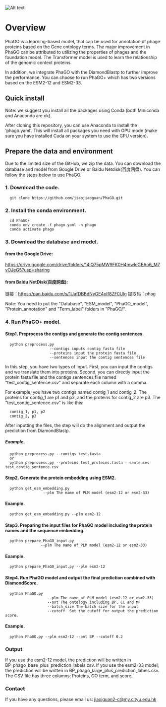 ![Alt text]("./phago.png")

# Overview

PhaGO is a learning-based model, that can be used for annotation of phage proteins based on the Gene ontology terms. The major improvement in PhaGO can be attributed to utilizing the properties of phages and the foundation model. The Transformer model is used to learn the relationship of the genomic context proteins.

In addition, we integrate PhaGO with the DiamondBlastp to further improve the performance. You can choose to run PhaGO+ which has two versions based on the ESM2-12 and ESM2-33.

## Quick install
Note: we suggest you install all the packages using Conda (both Miniconda and Anaconda are ok).

After cloning this repository, you can use Anaconda to install the ‘phago.yaml’. This will install all packages you need with GPU mode (make sure you have installed Cuda on your system to use the GPU version).


## Prepare the data and environment
Due to the limited size of the GitHub, we zip the data. You can download the database and model from Google Drive or Baidu Netdisk(百度网盘). You can follow the steps below to use PhaGO.

### 1. Download the code.
      git clone https://github.com/jiaojiaoguan/PhaGO.git
   
### 2. Install the conda environment.

      cd PhaGO/
      conda env create -f phago.yaml -n phago
      conda activate phago
   
### 3. Download the database and model.
  #### from the Google Drive:
  https://drive.google.com/drive/folders/14IQ75pMW9FK0H4mwleGEAo6_M7vOJeG5?usp=sharing
  
  #### from Baidu NetDisk(百度网盘):
  链接：https://pan.baidu.com/s/1UafDBBdNyGE4oIf8ZF0Ulg 
  提取码：phag
  
  Note: You need to put the "Database", "ESM_model", "PhaGO_model", "Protein_annotation" and "Term_label" folders in "PhaGO/".
  
### 4. Run PhaGO+ model.

#### Step1. Preprocess the contigs and generate the contig sentences.

      python preprocess.py 
                        --contigs inputs contig fasta file
                        --proteins input the protein fasta file
                        --sentences input the contig sentences file
                     
In this step, you have two types of input. First, you can input the contigs and we translate them into proteins. Second, you can directly input the protein fasta file and the contigs sentences file named "test_contig_sentence.csv" and separate each column with a comma.

For example, you have two contigs named contig_1 and contig_2. The proteins for contig_1 are p1 and p2, and the proteins for contig_2 are p3. The "test_contig_sentence.csv" is like this:

      contig_1, p1, p2
      contig_2, p3

After inputting the files, the step will do the alignment and output the prediction from DiamondBlastp.
    
##### Example.

      python preprocess.py --contigs test.fasta
      or 
      python preprocess.py --proteins test_proteins.fasta --sentences test_contig_sentence.csv
    
#### Step2. Generate the protein embedding using ESM2.

      python get_esm_embedding.py 
                     --plm The name of PLM model (esm2-12 or esm2-33)
                     
#### Example.

      python get_esm_embedding.py --plm esm2-12 

    
#### Step3. Preparing the input files for PhaGO model including the protein names and the sequence embedding.

      python prepare_PhaGO_input.py 
                    --plm The name of PLM model (esm2-12 or esm2-33)
                    
#### Example.

      python prepare_PhaGO_input.py --plm esm2-12
  
#### Step4. Run PhaGO model and output the final prediction combined with DiamondScore.

      python PhaGO.py 
                       --plm The name of PLM model (esm2-12 or esm2-33)
                       --ont The ontology including BP, CC and MF
                       --batch_size The batch size for the input
                       --cutoff  Set the cutoff for output the prediction score. 
                    
#### Example.
      python PhaGO.py --plm esm2-12 --ont BP --cutoff 0.2

### Output

If you use the esm2-12 model, the prediction will be written in BP_phago_base_plus_prediction_labels.csv.
If you use the esm2-33 model, the prediction will be written in BP_phago_large_plus_prediction_labels.csv.
The CSV file has three columns: Proteins, GO term, and score.
   

### Contact 
If you have any questions, please email us: jiaojguan2-c@my.cityu.edu.hk
